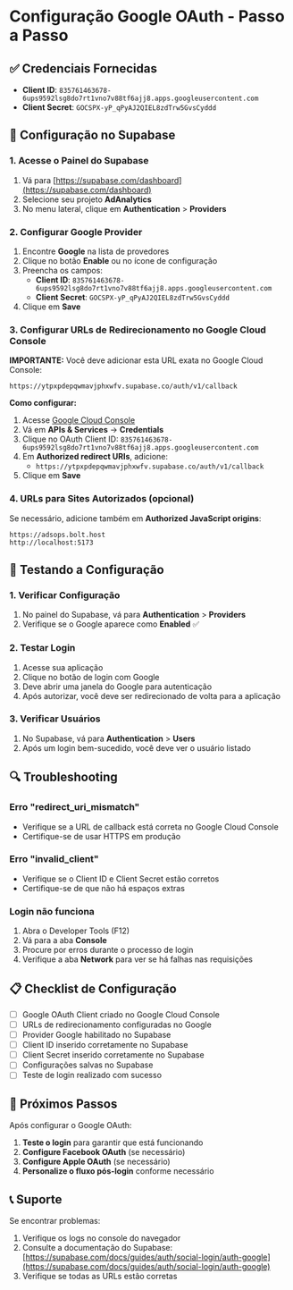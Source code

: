 # Configuração Google OAuth - Passo a Passo

## ✅ Credenciais Fornecidas
- **Client ID**: `835761463678-6ups9592lsg8do7rt1vno7v88tf6ajj8.apps.googleusercontent.com`
- **Client Secret**: `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`

## 🔧 Configuração no Supabase

### 1. Acesse o Painel do Supabase
1. Vá para [https://supabase.com/dashboard](https://supabase.com/dashboard)
2. Selecione seu projeto **AdAnalytics**
3. No menu lateral, clique em **Authentication** > **Providers**

### 2. Configurar Google Provider
1. Encontre **Google** na lista de provedores
2. Clique no botão **Enable** ou no ícone de configuração
3. Preencha os campos:
   - **Client ID**: `835761463678-6ups9592lsg8do7rt1vno7v88tf6ajj8.apps.googleusercontent.com`
   - **Client Secret**: `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`
4. Clique em **Save**

### 3. Configurar URLs de Redirecionamento no Google Cloud Console

**IMPORTANTE:** Você deve adicionar esta URL exata no Google Cloud Console:

```
https://ytpxpdepqwmavjphxwfv.supabase.co/auth/v1/callback
```

**Como configurar:**

1. Acesse [Google Cloud Console](https://console.cloud.google.com/)
2. Vá em **APIs & Services** → **Credentials**
3. Clique no OAuth Client ID: `835761463678-6ups9592lsg8do7rt1vno7v88tf6ajj8.apps.googleusercontent.com`
4. Em **Authorized redirect URIs**, adicione:
   - `https://ytpxpdepqwmavjphxwfv.supabase.co/auth/v1/callback`
5. Clique em **Save**

### 4. URLs para Sites Autorizados (opcional)

Se necessário, adicione também em **Authorized JavaScript origins**:
```
https://adsops.bolt.host
http://localhost:5173
```

## 🧪 Testando a Configuração

### 1. Verificar Configuração
1. No painel do Supabase, vá para **Authentication** > **Providers**
2. Verifique se o Google aparece como **Enabled** ✅

### 2. Testar Login
1. Acesse sua aplicação
2. Clique no botão de login com Google
3. Deve abrir uma janela do Google para autenticação
4. Após autorizar, você deve ser redirecionado de volta para a aplicação

### 3. Verificar Usuários
1. No Supabase, vá para **Authentication** > **Users**
2. Após um login bem-sucedido, você deve ver o usuário listado

## 🔍 Troubleshooting

### Erro "redirect_uri_mismatch"
- Verifique se a URL de callback está correta no Google Cloud Console
- Certifique-se de usar HTTPS em produção

### Erro "invalid_client"
- Verifique se o Client ID e Client Secret estão corretos
- Certifique-se de que não há espaços extras

### Login não funciona
1. Abra o Developer Tools (F12)
2. Vá para a aba **Console**
3. Procure por erros durante o processo de login
4. Verifique a aba **Network** para ver se há falhas nas requisições

## 📋 Checklist de Configuração

- [ ] Google OAuth Client criado no Google Cloud Console
- [ ] URLs de redirecionamento configuradas no Google
- [ ] Provider Google habilitado no Supabase
- [ ] Client ID inserido corretamente no Supabase
- [ ] Client Secret inserido corretamente no Supabase
- [ ] Configurações salvas no Supabase
- [ ] Teste de login realizado com sucesso

## 🎯 Próximos Passos

Após configurar o Google OAuth:

1. **Teste o login** para garantir que está funcionando
2. **Configure Facebook OAuth** (se necessário)
3. **Configure Apple OAuth** (se necessário)
4. **Personalize o fluxo pós-login** conforme necessário

## 📞 Suporte

Se encontrar problemas:
1. Verifique os logs no console do navegador
2. Consulte a documentação do Supabase: [https://supabase.com/docs/guides/auth/social-login/auth-google](https://supabase.com/docs/guides/auth/social-login/auth-google)
3. Verifique se todas as URLs estão corretas